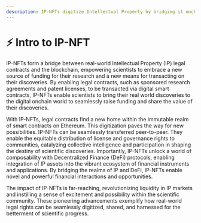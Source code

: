 ```yaml
---
description: IP-NFTs digitize Intellectual Property by bridging it onchain.
---
```


# ⚡ Intro to IP-NFT

IP-NFTs form a bridge between real-world Intellectual Property (IP) legal contracts and the blockchain, empowering scientists to embrace a new source of funding for their research and a new means for transacting on their discoveries. By enabling legal contracts, such as sponsored research agreements and patent licenses, to be transacted via digital smart contracts, IP-NFTs enable scientists to bring their real world discoveries to the digital onchain world to seamlessly raise funding and share the value of their discoveries.

With IP-NFTs, legal contracts find a new home within the immutable realm of smart contracts on Ethereum. This digitization paves the way for new possibilities. IP-NFTs can be seamlessly transferred peer-to-peer. They enable the equitable distribution of license and governance rights to communities, catalyzing collective intelligence and participation in shaping the destiny of scientific discoveries. Importantly, IP-NFTs unlock a world of composability with Decentralized Finance (DeFi) protocols, enabling integration of IP assets into the vibrant ecosystem of financial instruments and applications. By bridging the realms of IP and DeFi, IP-NFTs enable novel and powerful financial interactions and opportunities.

The impact of IP-NFTs is far-reaching, revolutionizing liquidity in IP markets and instilling a sense of excitement and possibility within the scientific community. These pioneering advancements exemplify how real-world legal rights can be seamlessly digitized, shared, and harnessed for the betterment of scientific progress.
